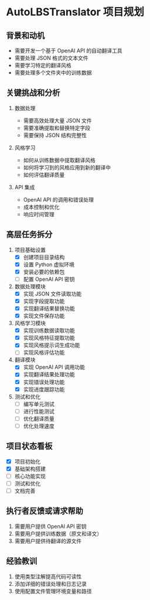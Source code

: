 # AutoLBSTranslator 项目规划

## 背景和动机
- 需要开发一个基于 OpenAI API 的自动翻译工具
- 需要处理 JSON 格式的文本文件
- 需要学习特定的翻译风格
- 需要处理多个文件夹中的训练数据

## 关键挑战和分析
1. 数据处理
   - 需要高效处理大量 JSON 文件
   - 需要准确提取和替换特定字段
   - 需要保持 JSON 结构完整性

2. 风格学习
   - 如何从训练数据中提取翻译风格
   - 如何将学习到的风格应用到新的翻译中
   - 如何评估翻译质量

3. API 集成
   - OpenAI API 的调用和错误处理
   - 成本控制和优化
   - 响应时间管理

## 高层任务拆分
1. 项目基础设置
   - [x] 创建项目目录结构
   - [x] 设置 Python 虚拟环境
   - [x] 安装必要的依赖包
   - [ ] 配置 OpenAI API 密钥

2. 数据处理模块
   - [x] 实现 JSON 文件读取功能
   - [x] 实现字段提取功能
   - [x] 实现翻译结果替换功能
   - [x] 实现文件保存功能

3. 风格学习模块
   - [x] 实现训练数据读取功能
   - [x] 实现风格特征提取功能
   - [x] 实现风格提示词生成功能
   - [ ] 实现风格评估功能

4. 翻译模块
   - [x] 实现 OpenAI API 调用功能
   - [x] 实现翻译结果处理功能
   - [x] 实现错误处理功能
   - [x] 实现进度跟踪功能

5. 测试和优化
   - [ ] 编写单元测试
   - [ ] 进行性能测试
   - [ ] 优化翻译质量
   - [ ] 优化处理速度

## 项目状态看板
- [x] 项目初始化
- [x] 基础架构搭建
- [ ] 核心功能实现
- [ ] 测试和优化
- [ ] 文档完善

## 执行者反馈或请求帮助
1. 需要用户提供 OpenAI API 密钥
2. 需要用户提供训练数据（原文和译文）
3. 需要用户提供待翻译的源文件

## 经验教训
1. 使用类型注解提高代码可读性
2. 添加详细的错误处理和日志记录
3. 使用配置文件管理环境变量和路径 